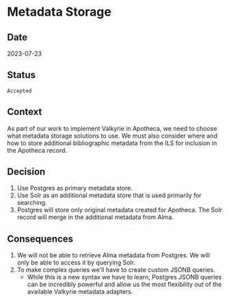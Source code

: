 # Metadata Storage

## Date
2023-07-23

## Status
`Accepted`

## Context
As part of our work to implement Valkyrie in Apotheca, we need to choose what metadata storage solutions to use. We must also consider where and how to store additional bibliographic metadata from the ILS for inclusion in the Apotheca record.

## Decision
1. Use Postgres as primary metadata store.
2. Use Solr as an additional metadata store that is used primarily for searching.
3. Postgres will store only original metadata created for Apotheca. The Solr record will merge in the additional metadata from Alma. 

## Consequences
1. We will not be able to retrieve Alma metadata from Postgres. We will only be able to access it by querying Solr. 
2. To make complex queries we'll have to create custom JSONB queries.
   - While this is a new syntax we have to learn, Postgres JSONB queries can be incredibly powerful and allow us the most flexibility out of the available Valkyrie metadata adapters.
